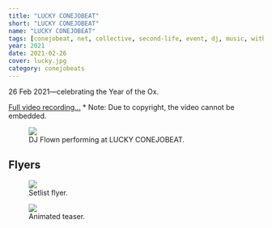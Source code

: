 ```yaml
---
title: "LUCKY CONEJOBEAT"
short: "LUCKY CONEJOBEAT"
name: "LUCKY CONEJOBEAT"
tags: [conejobeat, net, collective, second-life, event, dj, music, with-others, 2021, ongoing]
year: 2021
date: 2021-02-26
cover: lucky.jpg
category: conejobeats
---
```


26 Feb 2021—celebrating the Year of the Ox.

[Full video recording…](https://www.youtube.com/watch?v=EKG9sqh2Hdc) * Note: Due to copyright, the video cannot be embedded.

<figure>
  <img src="{{ site.baseurl }}/assets/img/lcb.jpg">
  <figcaption>
    DJ Flown performing at LUCKY CONEJOBEAT.
  </figcaption>
</figure>

## Flyers

<figure>
  <img src="{{ site.baseurl }}/assets/img/lucky-flyer.jpg">
  <figcaption>
    Setlist flyer.
  </figcaption>
</figure>

<figure>
  <img src="{{ site.baseurl }}/assets/gif/cbpromo.gif">
  <figcaption>
    Animated teaser.
  </figcaption>
</figure>
